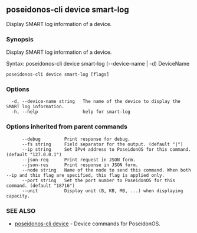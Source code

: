 ## poseidonos-cli device smart-log

Display SMART log information of a device.

### Synopsis


Display SMART log information of a device.

Syntax:
	poseidonos-cli device smart-log (--device-name | -d) DeviceName
          

```
poseidonos-cli device smart-log [flags]
```

### Options

```
  -d, --device-name string   The name of the device to display the SMART log information.
  -h, --help                 help for smart-log
```

### Options inherited from parent commands

```
      --debug         Print response for debug.
      --fs string     Field separator for the output. (default "|")
      --ip string     Set IPv4 address to PoseidonOS for this command. (default "127.0.0.1")
      --json-req      Print request in JSON form.
      --json-res      Print response in JSON form.
      --node string   Name of the node to send this command. When both --ip and this flag are specified, this flag is applied only.
      --port string   Set the port number to PoseidonOS for this command. (default "18716")
      --unit          Display unit (B, KB, MB, ...) when displaying capacity.
```

### SEE ALSO

* [poseidonos-cli device](poseidonos-cli_device.md)	 - Device commands for PoseidonOS.

